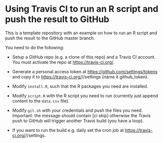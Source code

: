 # Using Travis CI to run an R script and push the result to GitHub

This is a template repository with an example on how to run an R script and push the result to 
the GitHub master branch.

You need to do the following:

- Setup a GitHub repo (e.g. a clone of this repo) and a Travis CI account. You must activate the
  repo at https://travis-ci.org/<your username>.

- Generate a personal access token at https://github.com/settings/tokens and copy it to 
  https://travis-ci.org/<user name>/<repo name>/settings (name it github_token).
  
- Modify `install.R`, such that the R packages you need are installed.

- Modify `script.R` with the R script you need to run (currently just append content to the 
  `data.csv` file).
  
- Modify `git.sh` with your credentials and push the files you need. Important: the message should 
  contain [ci skip] otherwise the Travis push to GitHub will trigger another Travis build (you 
  have a loop).

- If you want to run the build e.g. daily set the cron job at 
  https://travis-ci.org/<user name>/<repo name>/settings.